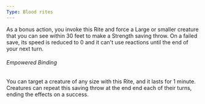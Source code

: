 ```yaml
---
Type: Blood rites
---
```

As a bonus action, you invoke this Rite and force a Large or smaller creature that you can see within 30 feet to make a Strength saving throw. On a failed save, its speed is reduced
to 0 and it can't use reactions until the end of your next turn.

###### Empowered Binding
You can target a creature of any size with this Rite, and it lasts for 1 minute. Creatures can
repeat this saving throw at the end end each of their turns, ending the effects on a success.